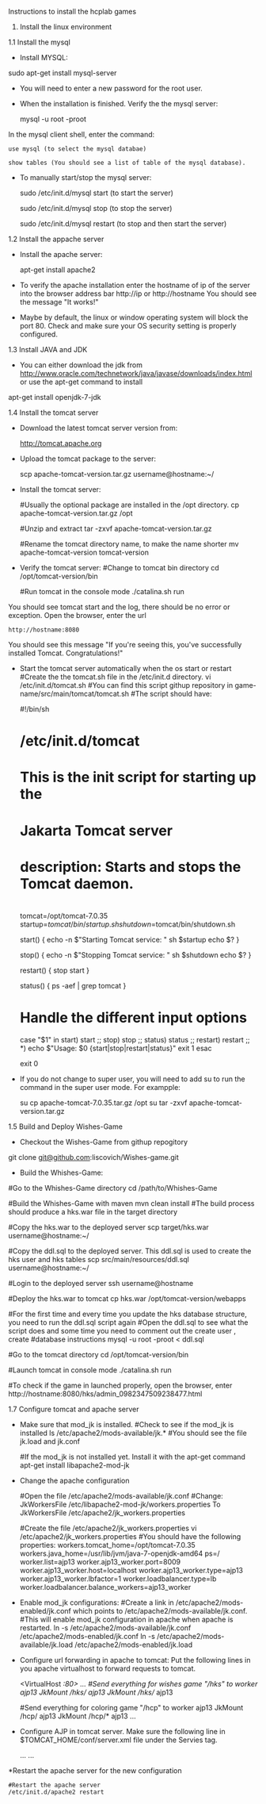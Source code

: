 Instructions to install the hcplab games

1. Install the linux environment

1.1 Install the mysql

  * Install MYSQL: 
     
   sudo apt-get install mysql-server
  
  * You will need to enter a new password for the root user.
  
  * When the installation is finished. Verify the the mysql server:
    
    mysql -u root -proot
  
  In the mysql client shell, enter the command:
    
    use mysql (to select the mysql databae)
    
    show tables (You should see a list of table of the mysql database).
  
  * To manually start/stop the mysql server:
  
      sudo /etc/init.d/mysql start (to start the server)
    
    sudo /etc/init.d/mysql stop (to stop the server)
    
    sudo /etc/init.d/mysql restart (to stop and then start the server)

1.2 Install the appache server
  * Install the apache server:
  
       apt-get install apache2
   
  * To verify the apache installation enter the hostname of ip of the server into the browser address bar
    http://ip  or http://hostname
  You should see the message "It works!" 
  
  * Maybe by default, the linux or window operating system will block the port 80. Check and make sure your OS security setting is properly configured.

1.3 Install JAVA and JDK
  
  * You can either download the jdk from http://www.oracle.com/technetwork/java/javase/downloads/index.html or use the apt-get command to install
  
  apt-get install openjdk-7-jdk

1.4 Install the tomcat server
  
  * Download the latest tomcat server version from:
    
    http://tomcat.apache.org
  
  * Upload the tomcat package to the server:
  
    scp apache-tomcat-version.tar.gz username@hostname:~/
  
  * Install the tomcat server:
    
    #Usually the optional package are installed in the /opt directory.
    cp apache-tomcat-version.tar.gz /opt
    
    #Unzip and extract
    tar -zxvf apache-tomcat-version.tar.gz
    
    #Rename the tomcat directory name, to make the name shorter
    mv apache-tomcat-version tomcat-version
  
  * Verify the tomcat server:
    #Change to tomcat bin directory
    cd /opt/tomcat-version/bin
    
    #Run tomcat in the console mode
    ./catalina.sh run
    
  You should see tomcat start and the log, there should be no error or exception. Open the browser, enter the url
    
    http://hostname:8080
  
  You should see this message "If you're seeing this, you've successfully installed Tomcat. Congratulations!"
  
  * Start the tomcat server automatically when the os start or restart
    #Create the the tomcat.sh file in the /etc/init.d directory.
    vi /etc/init.d/tomcat.sh
    #You can find this script githup repository in game-name/src/main/tomcat/tomcat.sh
    #The script should have:
    
    #!/bin/sh
    #
    # /etc/init.d/tomcat
    #
    # This is the init script for starting up the
    #  Jakarta Tomcat server
    #
    # description: Starts and stops the Tomcat daemon.
    #
    tomcat=/opt/tomcat-7.0.35
    startup=$tomcat/bin/startup.sh
    shutdown=$tomcat/bin/shutdown.sh

    start() {
      echo -n $"Starting Tomcat service: "
      sh $startup
      echo $?
    }

    stop() {
      echo -n $"Stopping Tomcat service: "
      sh $shutdown
      echo $?
    }

    restart() {
      stop
      start
    }

    status() {
      ps -aef | grep tomcat
    }

    # Handle the different input options
    case "$1" in
    start)
      start
      ;;
    stop)
      stop
      ;;
    status)
      status
      ;;
    restart)
      restart
      ;;
    *)
      echo $"Usage: $0 {start|stop|restart|status}"
      exit 1
    esac

    exit 0

  * If you do not change to super user, you will need to add su to run the command in the super user mode. For exampple:
  
    su cp apache-tomcat-7.0.35.tar.gz /opt
    su tar -zxvf apache-tomcat-version.tar.gz

1.5 Build and Deploy Wishes-Game

  * Checkout the Wishes-Game from githup repogitory
  
  git clone git@github.com:liscovich/Wishes-game.git
  
  * Build the Whishes-Game:
  
  #Go to the Whishes-Game directory
  cd /path/to/Whishes-Game
  
  #Build the Whishes-Game with maven
  mvn clean install 
  #The build process should produce a hks.war file in the target directory
  
  #Copy the hks.war to the deployed server
  scp target/hks.war username@hostname:~/
  
  #Copy the ddl.sql to the deployed server. This ddl.sql is used to create the hks user and hks tables
  scp src/main/resources/ddl.sql username@hostname:~/
  
  #Login to the deployed server
  ssh username@hostname
  
  #Deploy the hks.war to tomcat
  cp hks.war /opt/tomcat-version/webapps
  
  #For the first time and every time you update the hks database structure, you need to run the ddl.sql script again
  #Open the ddl.sql to see what the script does and some time you need to comment out the create user , create #database instructions 
  mysql -u root -proot < ddl.sql
  
  #Go to the tomcat directory
  cd /opt/tomcat-version/bin
  
  #Launch tomcat in console mode
  ./catalina.sh run
  
  #To check if the game in launched properly, open the browser, enter http://hostname:8080/hks/admin_0982347509238477.html

1.7 Configure tomcat and apache server

  * Make sure that mod_jk is installed. 
    #Check to see if the mod_jk is installed
    ls /etc/apache2/mods-available/jk.*
    #You should see the file jk.load and jk.conf
    
    #If the mod_jk is not installed yet. Install it with the apt-get command
    apt-get install libapache2-mod-jk
  
  * Change the apache configuration
  
    #Open the file /etc/apache2/mods-available/jk.conf
    #Change:
      JkWorkersFile /etc/libapache2-mod-jk/workers.properties
      To
      JkWorkersFile /etc/apache2/jk_workers.properties
    
    #Create the file /etc/apache2/jk_workers.properties
    vi /etc/apache2/jk_workers.properties
    #You should have the following properties:
      workers.tomcat_home=/opt/tomcat-7.0.35
      workers.java_home=/usr/lib/jvm/java-7-openjdk-amd64
      ps=/
      worker.list=ajp13
      worker.ajp13_worker.port=8009
      worker.ajp13_worker.host=localhost
      worker.ajp13_worker.type=ajp13
      worker.ajp13_worker.lbfactor=1
      worker.loadbalancer.type=lb
      worker.loadbalancer.balance_workers=ajp13_worker
  
  * Enable mod_jk configurations: 
    #Create a link in /etc/apache2/mods-enabled/jk.conf which points to /etc/apache2/mods-available/jk.conf. 
    #This will enable mod_jk configuration in apache when apache is restarted.
    ln -s /etc/apache2/mods-available/jk.conf /etc/apache2/mods-enabled/jk.conf
    ln -s /etc/apache2/mods-available/jk.load /etc/apache2/mods-enabled/jk.load
  
  * Configure url forwarding in apache to tomcat: Put the following lines in you apache virtualhost to forward requests to tomcat.
  
    <VirtualHost *:80>
      ...
      #Send everything for wishes game "/hks" to worker ajp13
      JkMount /hks/ ajp13
      JkMount /hks/* ajp13

      #Send everything for coloring game "/hcp" to worker ajp13
      JkMount /hcp/ ajp13
      JkMount /hcp/* ajp13
      ...
    </VirtualHost>
    
  * Configure AJP in tomcat server. Make sure the following line in $TOMCAT_HOME/conf/server.xml file under the Servies tag.
  
    <Service name="Catalina">
      ...
      <!-- Define an AJP 1.3 Connector on port 8009 -->
      <Connector port="8009" protocol="AJP/1.3" redirectPort="8443" />
      ...
    </Service>
  
  *Restart the apache server for the new configuration
  
    #Restart the apache server
    /etc/init.d/apache2 restart
